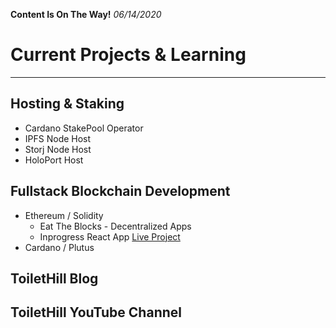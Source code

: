 **Content Is On The Way!** _06/14/2020_

# Current Projects & Learning
---

## Hosting & Staking
- Cardano StakePool Operator
- IPFS Node Host
- Storj Node Host
- HoloPort Host 


## Fullstack Blockchain Development

- Ethereum / Solidity 
    - Eat The Blocks - Decentralized Apps
    - Inprogress React App [Live Project](https://th-dapp30.web.app/)
- Cardano / Plutus

## ToiletHill Blog

## ToiletHill YouTube Channel

